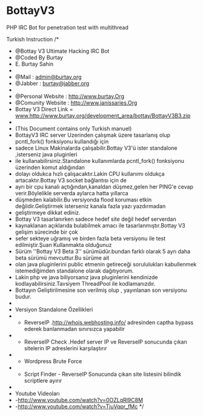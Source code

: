 BottayV3
========

PHP IRC Bot for penetration test with multithread

Turkish Instruction
/*
*	@Bottay V3 Ultimate Hacking IRC Bot
*	@Coded By Burtay
*	E. Burtay Sahin
*	
*	@Mail 	: admin@burtay.org
*	@Jabber : burtay@jabber.org
*
*	@Personal Website : http://www.burtay.Org
*	@Comunity Website : http://www.janissaries.Org
*	Bottay V3 Direct Link = www.http://www.burtay.org/development_area/bottay/BottayV3B3.zip
*
*	(This Document contains only Turkish manuel)
*	BottayV3 IRC server Uzerinden çalışmak üzere tasarlanış olup pcntl_fork() fonksiyonu kullandığı için
*	sadece Linux Makinalarda çalışabilir.Bottay V3'ü ister standalone ,isterseniz java pluginleri
*	ile kullanabilirsiniz.Standalone kullanımlarda pcntl_fork() fonksiyonu üzerinden komut aldığından
*	dolayı oldukca hızlı çalışacaktır.Lakin CPU kullanımı oldukça artacaktır.Bottay V3 socket bağlantısı için de 
*	ayrı bir cpu kanalı açtığından,kanaldan düşmez,gelen her PING'e cevap verir.Böylelikle serverda aylarca hatta yıllarca
*	düşmeden kalabilir.Bu versiyonda flood koruması etkin değildir.Geliştirmek isterseniz kanala fazla yazı yazdırmadan
*	geliştirmeye dikkat ediniz.
*	Bottay V3 tasarlanırken sadece hedef site değil hedef serverdan 
*	kaynaklanan açıklarıda bulabilmek amacı ile tasarlanmıştır.Bottay V3 gelişim sürecinde bir çok
*	sefer sekteye uğramış ve birden fazla beta versiyonu ile test edilmiştir.Şuan Kullanmakta olduğunuz 
*	Sürüm ''Bottay V3 Beta 3'' sürümüdür.bundan farklı olarak 5 ayrı daha beta sürümü mevcuttur.Bu sürüme ait
*	olan java pluginlerini public etmenin getireceği sorululukları kabullenmek istemediğimden standalone olarak dağıtıyorum.
*	Lakin php ve java biliyorsanız java pluginlerini kendinizde kodlayabilirsiniz.Tavsiyem ThreadPool ile kodlamanızdır.
*	Bottayın Geliştirilmesine son verilmiş olup , yayınlanan son versiyonu budur.
*	
*	Versiyon Standalone Özellikleri
*	- ReverseIP .http://whois.webhosting.info/ adresinden captha bypass ederek banlanmadan sınırsızca yapabilir
*	- ReverseIP Check .Hedef server IP ve ReverseIP sonucunda çıkan sitelerin IP adreslerini karşılaştırır
*	- Wordpress Brute Force
*	- Script Finder - ReverseIP Sonucunda çıkan site listesini bilindik scriptlere ayırır
*
*	Youtube Videoları
*	-http://www.youtube.com/watch?v=0OZLqRl9C8M
*	-http://www.youtube.com/watch?v=TjuVqpr_fMc
*/
